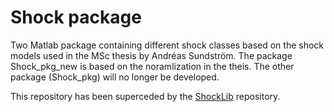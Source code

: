 # Shock package
Two Matlab package containing different shock classes based on the shock models used in the MSc thesis by Andréas Sundström. The package Shock_pkg_new is based on the noramlization in the theis. The other package (Shock_pkg) will no longer be developed.

This repository has been superceded by the [ShockLib](https://github.com/andsunds/ShockLib) repository.

